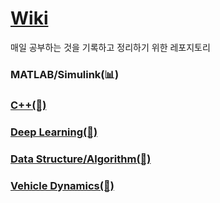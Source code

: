 # [Wiki](https://github.com/soup1997/Study-Alone/wiki)
매일 공부하는 것을 기록하고 정리하기 위한 레포지토리

### MATLAB/Simulink(📊)    
### [C++(🔢)](https://github.com/soup1997/Study-Alone/wiki/CPP)
### [Deep Learning(🧬)](https://github.com/soup1997/Study-Alone/wiki/Deep-Learning-%EC%9D%B4%EB%A1%A0-%EB%B0%8F-%EA%B0%9C%EB%85%90)      
### [Data Structure/Algorithm(🤔)](https://github.com/soup1997/Algorithm)
### [Vehicle Dynamics(🚗)](https://github.com/soup1997/Study-Alone/wiki/Vehicle-Dynamics)

